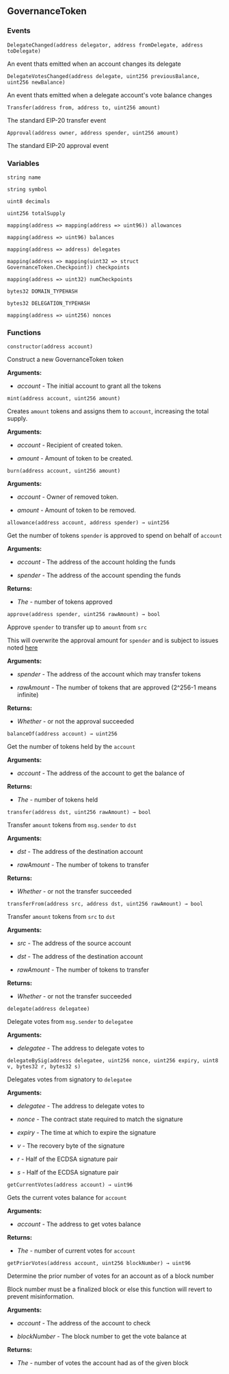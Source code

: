 ## GovernanceToken





### Events
```solidity
DelegateChanged(address delegator, address fromDelegate, address toDelegate)
```

An event thats emitted when an account changes its delegate



```solidity
DelegateVotesChanged(address delegate, uint256 previousBalance, uint256 newBalance)
```

An event thats emitted when a delegate account's vote balance changes



```solidity
Transfer(address from, address to, uint256 amount)
```

The standard EIP-20 transfer event



```solidity
Approval(address owner, address spender, uint256 amount)
```

The standard EIP-20 approval event




### Variables
```solidity
string name
```



```solidity
string symbol
```



```solidity
uint8 decimals
```



```solidity
uint256 totalSupply
```



```solidity
mapping(address => mapping(address => uint96)) allowances
```



```solidity
mapping(address => uint96) balances
```



```solidity
mapping(address => address) delegates
```



```solidity
mapping(address => mapping(uint32 => struct GovernanceToken.Checkpoint)) checkpoints
```



```solidity
mapping(address => uint32) numCheckpoints
```



```solidity
bytes32 DOMAIN_TYPEHASH
```



```solidity
bytes32 DELEGATION_TYPEHASH
```



```solidity
mapping(address => uint256) nonces
```




### Functions
```solidity
constructor(address account)
```

Construct a new GovernanceToken token




**Arguments:**
- *account* - The initial account to grant all the tokens

```solidity
mint(address account, uint256 amount)
```

Creates `amount` tokens and assigns them to `account`, increasing
the total supply.





**Arguments:**
- *account* - Recipient of created token.

- *amount* - Amount of token to be created.

```solidity
burn(address account, uint256 amount)
```





**Arguments:**
- *account* - Owner of removed token.

- *amount* - Amount of token to be removed.

```solidity
allowance(address account, address spender) → uint256
```

Get the number of tokens `spender` is approved to spend on behalf of `account`




**Arguments:**
- *account* - The address of the account holding the funds

- *spender* - The address of the account spending the funds


**Returns:**
- *The* - number of tokens approved

```solidity
approve(address spender, uint256 rawAmount) → bool
```

Approve `spender` to transfer up to `amount` from `src`


This will overwrite the approval amount for `spender`
 and is subject to issues noted [here](https://eips.ethereum.org/EIPS/eip-20#approve)


**Arguments:**
- *spender* - The address of the account which may transfer tokens

- *rawAmount* - The number of tokens that are approved (2^256-1 means infinite)


**Returns:**
- *Whether* - or not the approval succeeded

```solidity
balanceOf(address account) → uint256
```

Get the number of tokens held by the `account`




**Arguments:**
- *account* - The address of the account to get the balance of


**Returns:**
- *The* - number of tokens held

```solidity
transfer(address dst, uint256 rawAmount) → bool
```

Transfer `amount` tokens from `msg.sender` to `dst`




**Arguments:**
- *dst* - The address of the destination account

- *rawAmount* - The number of tokens to transfer


**Returns:**
- *Whether* - or not the transfer succeeded

```solidity
transferFrom(address src, address dst, uint256 rawAmount) → bool
```

Transfer `amount` tokens from `src` to `dst`




**Arguments:**
- *src* - The address of the source account

- *dst* - The address of the destination account

- *rawAmount* - The number of tokens to transfer


**Returns:**
- *Whether* - or not the transfer succeeded

```solidity
delegate(address delegatee)
```

Delegate votes from `msg.sender` to `delegatee`




**Arguments:**
- *delegatee* - The address to delegate votes to

```solidity
delegateBySig(address delegatee, uint256 nonce, uint256 expiry, uint8 v, bytes32 r, bytes32 s)
```

Delegates votes from signatory to `delegatee`




**Arguments:**
- *delegatee* - The address to delegate votes to

- *nonce* - The contract state required to match the signature

- *expiry* - The time at which to expire the signature

- *v* - The recovery byte of the signature

- *r* - Half of the ECDSA signature pair

- *s* - Half of the ECDSA signature pair

```solidity
getCurrentVotes(address account) → uint96
```

Gets the current votes balance for `account`




**Arguments:**
- *account* - The address to get votes balance


**Returns:**
- *The* - number of current votes for `account`

```solidity
getPriorVotes(address account, uint256 blockNumber) → uint96
```

Determine the prior number of votes for an account as of a block number


Block number must be a finalized block or else this function will revert to prevent misinformation.


**Arguments:**
- *account* - The address of the account to check

- *blockNumber* - The block number to get the vote balance at


**Returns:**
- *The* - number of votes the account had as of the given block

